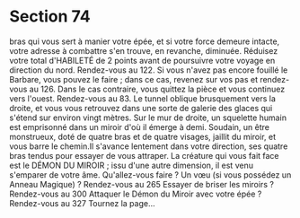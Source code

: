 # Section 74

bras qui vous sert à manier votre épée, et si votre force demeure intacte, votre adresse à
combattre s'en trouve, en revanche, diminuée. Réduisez votre total d'HABILETÉ de 2 points
avant de poursuivre votre voyage en direction du nord. Rendez-vous au 122.
Si vous n'avez pas encore fouillé le Barbare, vous pouvez le faire ; dans ce cas, revenez
sur vos pas et rendez-vous au 126. Dans le cas contraire, vous quittez la pièce et vous
continuez vers l'ouest. Rendez-vous au 83.
Le tunnel oblique brusquement vers la droite, et vous vous retrouvez dans une sorte de
galerie des glaces qui s'étend sur environ vingt mètres. Sur le mur de droite, un squelette
humain est emprisonné dans un miroir d'où il émerge à demi. Soudain, un être
monstrueux, doté de quatre bras et de quatre visages, jaillit du miroir, et vous barre le
chemin.Il s'avance lentement dans votre direction, ses quatre bras tendus pour essayer de
vous attraper. La créature qui vous fait face est le DÉMON DU MIROIR ; issu d'une
autre dimension, il est venu s'emparer de votre âme. Qu'allez-vous faire ?
Un vœu (si vous possédez un Anneau Magique) ?
Rendez-vous au 265
Essayer de briser les miroirs ?
Rendez-vous au 300
Attaquer le Démon du Miroir avec votre épée ?
Rendez-vous au 327
Tournez la page…